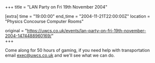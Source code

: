 +++
title = "LAN Party on Fri 19th November 2004"

[extra]
time = "19:00:00"
end_time = "2004-11-21T22:00:00Z"
location = "Physics Concourse Computer Rooms"

original = "https://uwcs.co.uk/events/lan-party-on-fri-19th-november-2004-1474488960169/"    
+++

Come along for 50 hours of gaming, if you need help with transportation email exec@uwcs.co.uk and we'll see what we can do.

